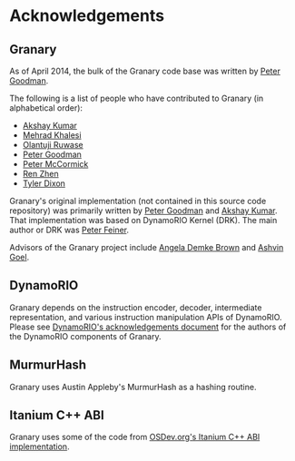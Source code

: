 # Acknowledgements

## Granary
As of April 2014, the bulk of the Granary code base was written by [Peter Goodman](https://github.com/pgoodman).

The following is a list of people who have contributed to Granary (in alphabetical order):

 * [Akshay Kumar](https://github.com/kumarak)
 * [Mehrad Khalesi](https://github.com/mehrad-kh)
 * [Olantuji Ruwase](https://github.com/tjruwase)
 * [Peter Goodman](https://github.com/pgoodman)
 * [Peter McCormick](https://github.com/pdmccormick)
 * [Ren Zhen](https://github.com/renzhengeek)
 * [Tyler Dixon](https://github.com/ZymoticB)

Granary's original implementation (not contained in this source code repository) was primarily
written by [Peter Goodman](https://github.com/pgoodman) and [Akshay Kumar](https://github.com/kumarak). That implementation was based on DynamoRIO Kernel (DRK).
The main author or DRK was [Peter Feiner](https://github.com/peterfeiner).

Advisors of the Granary project include [Angela Demke Brown](https://github.com/demkebrown) and [Ashvin Goel](https://github.com/ashvingoel).

## DynamoRIO
Granary depends on the instruction encoder, decoder, intermediate representation, and various
instruction manipulation APIs of DynamoRIO. Please see [DynamoRIO's acknowledgements document](https://code.google.com/p/dynamorio/source/browse/trunk/ACKNOWLEDGEMENTS)
for the authors of the DynamoRIO components of Granary.

## MurmurHash
Granary uses Austin Appleby's MurmurHash as a hashing routine.

## Itanium C++ ABI
Granary uses some of the code from [OSDev.org's Itanium C++ ABI implementation](http://wiki.osdev.org/C++).
